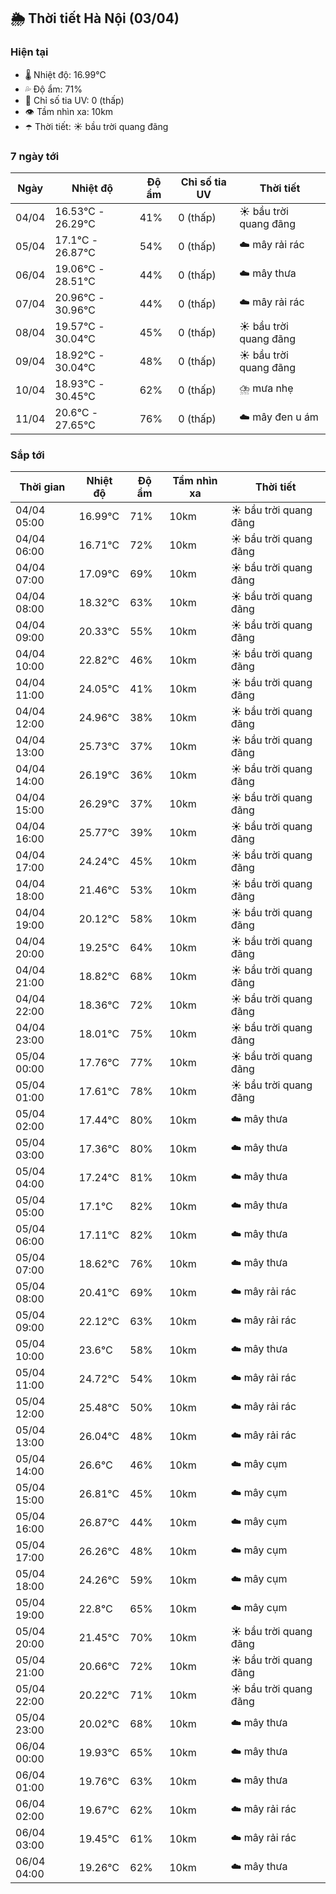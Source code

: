 ## 🌦️ Thời tiết Hà Nội (03/04)

### Hiện tại

- 🌡️ Nhiệt độ: 16.99℃
- 💦 Độ ẩm: 71%
- 🌟 Chỉ số tia UV: 0 (thấp)
- 👁️ Tầm nhìn xa: 10km
- ☂️ Thời tiết: ☀️ bầu trời quang đãng

### 7 ngày tới

| Ngày | Nhiệt độ | Độ ẩm | Chỉ số tia UV | Thời tiết |
| --- | --- | --- | --- | --- |
| 04/04 | 16.53℃ - 26.29℃ | 41% | 0 (thấp) | ☀️ bầu trời quang đãng |
| 05/04 | 17.1℃ - 26.87℃ | 54% | 0 (thấp) | ☁️ mây rải rác |
| 06/04 | 19.06℃ - 28.51℃ | 44% | 0 (thấp) | ☁️ mây thưa |
| 07/04 | 20.96℃ - 30.96℃ | 44% | 0 (thấp) | ☁️ mây rải rác |
| 08/04 | 19.57℃ - 30.04℃ | 45% | 0 (thấp) | ☀️ bầu trời quang đãng |
| 09/04 | 18.92℃ - 30.04℃ | 48% | 0 (thấp) | ☀️ bầu trời quang đãng |
| 10/04 | 18.93℃ - 30.45℃ | 62% | 0 (thấp) | ⛈️ mưa nhẹ |
| 11/04 | 20.6℃ - 27.65℃ | 76% | 0 (thấp) | ☁️ mây đen u ám |

### Sắp tới

| Thời gian | Nhiệt độ | Độ ẩm | Tầm nhìn xa | Thời tiết |
| --- | --- | --- | --- | --- |
| 04/04 05:00 | 16.99℃ | 71% | 10km | ☀️ bầu trời quang đãng |
| 04/04 06:00 | 16.71℃ | 72% | 10km | ☀️ bầu trời quang đãng |
| 04/04 07:00 | 17.09℃ | 69% | 10km | ☀️ bầu trời quang đãng |
| 04/04 08:00 | 18.32℃ | 63% | 10km | ☀️ bầu trời quang đãng |
| 04/04 09:00 | 20.33℃ | 55% | 10km | ☀️ bầu trời quang đãng |
| 04/04 10:00 | 22.82℃ | 46% | 10km | ☀️ bầu trời quang đãng |
| 04/04 11:00 | 24.05℃ | 41% | 10km | ☀️ bầu trời quang đãng |
| 04/04 12:00 | 24.96℃ | 38% | 10km | ☀️ bầu trời quang đãng |
| 04/04 13:00 | 25.73℃ | 37% | 10km | ☀️ bầu trời quang đãng |
| 04/04 14:00 | 26.19℃ | 36% | 10km | ☀️ bầu trời quang đãng |
| 04/04 15:00 | 26.29℃ | 37% | 10km | ☀️ bầu trời quang đãng |
| 04/04 16:00 | 25.77℃ | 39% | 10km | ☀️ bầu trời quang đãng |
| 04/04 17:00 | 24.24℃ | 45% | 10km | ☀️ bầu trời quang đãng |
| 04/04 18:00 | 21.46℃ | 53% | 10km | ☀️ bầu trời quang đãng |
| 04/04 19:00 | 20.12℃ | 58% | 10km | ☀️ bầu trời quang đãng |
| 04/04 20:00 | 19.25℃ | 64% | 10km | ☀️ bầu trời quang đãng |
| 04/04 21:00 | 18.82℃ | 68% | 10km | ☀️ bầu trời quang đãng |
| 04/04 22:00 | 18.36℃ | 72% | 10km | ☀️ bầu trời quang đãng |
| 04/04 23:00 | 18.01℃ | 75% | 10km | ☀️ bầu trời quang đãng |
| 05/04 00:00 | 17.76℃ | 77% | 10km | ☀️ bầu trời quang đãng |
| 05/04 01:00 | 17.61℃ | 78% | 10km | ☀️ bầu trời quang đãng |
| 05/04 02:00 | 17.44℃ | 80% | 10km | ☁️ mây thưa |
| 05/04 03:00 | 17.36℃ | 80% | 10km | ☁️ mây thưa |
| 05/04 04:00 | 17.24℃ | 81% | 10km | ☁️ mây thưa |
| 05/04 05:00 | 17.1℃ | 82% | 10km | ☁️ mây thưa |
| 05/04 06:00 | 17.11℃ | 82% | 10km | ☁️ mây thưa |
| 05/04 07:00 | 18.62℃ | 76% | 10km | ☁️ mây thưa |
| 05/04 08:00 | 20.41℃ | 69% | 10km | ☁️ mây rải rác |
| 05/04 09:00 | 22.12℃ | 63% | 10km | ☁️ mây rải rác |
| 05/04 10:00 | 23.6℃ | 58% | 10km | ☁️ mây thưa |
| 05/04 11:00 | 24.72℃ | 54% | 10km | ☁️ mây rải rác |
| 05/04 12:00 | 25.48℃ | 50% | 10km | ☁️ mây rải rác |
| 05/04 13:00 | 26.04℃ | 48% | 10km | ☁️ mây rải rác |
| 05/04 14:00 | 26.6℃ | 46% | 10km | ☁️ mây cụm |
| 05/04 15:00 | 26.81℃ | 45% | 10km | ☁️ mây cụm |
| 05/04 16:00 | 26.87℃ | 44% | 10km | ☁️ mây cụm |
| 05/04 17:00 | 26.26℃ | 48% | 10km | ☁️ mây cụm |
| 05/04 18:00 | 24.26℃ | 59% | 10km | ☁️ mây cụm |
| 05/04 19:00 | 22.8℃ | 65% | 10km | ☁️ mây cụm |
| 05/04 20:00 | 21.45℃ | 70% | 10km | ☀️ bầu trời quang đãng |
| 05/04 21:00 | 20.66℃ | 72% | 10km | ☀️ bầu trời quang đãng |
| 05/04 22:00 | 20.22℃ | 71% | 10km | ☀️ bầu trời quang đãng |
| 05/04 23:00 | 20.02℃ | 68% | 10km | ☁️ mây thưa |
| 06/04 00:00 | 19.93℃ | 65% | 10km | ☁️ mây thưa |
| 06/04 01:00 | 19.76℃ | 63% | 10km | ☁️ mây thưa |
| 06/04 02:00 | 19.67℃ | 62% | 10km | ☁️ mây rải rác |
| 06/04 03:00 | 19.45℃ | 61% | 10km | ☁️ mây rải rác |
| 06/04 04:00 | 19.26℃ | 62% | 10km | ☁️ mây thưa |
